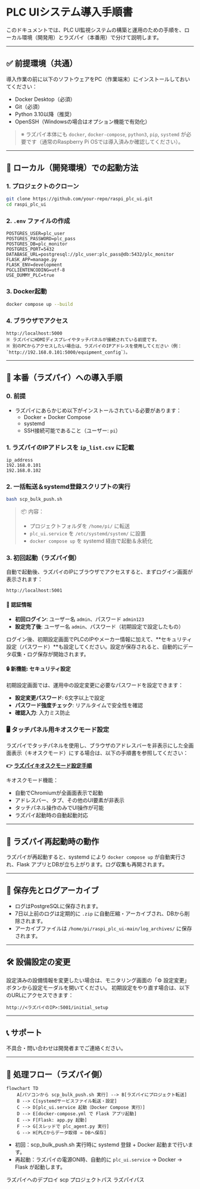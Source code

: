 # PLC UIシステム導入手順書

このドキュメントでは、PLC UI監視システムの構築と運用のための手順を、ローカル環境（開発用）とラズパイ（本番用）で分けて説明します。

---

## ✅ 前提環境（共通）

導入作業の前に以下のソフトウェアをPC（作業端末）にインストールしておいてください：

- Docker Desktop（必須）
- Git（必須）
- Python 3.10以降（推奨）
- OpenSSH（Windowsの場合はオプション機能で有効化）

> ※ ラズパイ本体にも `docker`, `docker-compose`, `python3`, `pip`, `systemd` が必要です（通常のRaspberry Pi OSでは導入済みか確認してください）。

---

## 🧪 ローカル（開発環境）での起動方法

### 1. プロジェクトのクローン

```bash
git clone https://github.com/your-repo/raspi_plc_ui.git
cd raspi_plc_ui
```

### 2. `.env` ファイルの作成

```env
POSTGRES_USER=plc_user
POSTGRES_PASSWORD=plc_pass
POSTGRES_DB=plc_monitor
POSTGRES_PORT=5432
DATABASE_URL=postgresql://plc_user:plc_pass@db:5432/plc_monitor
FLASK_APP=manage.py
FLASK_ENV=development
PGCLIENTENCODING=utf-8
USE_DUMMY_PLC=true
```

### 3. Docker起動

```bash
docker compose up --build
```

### 4. ブラウザでアクセス

```url
http://localhost:5000
※ ラズパイにHDMIディスプレイやタッチパネルが接続されている前提です。
※ 別のPCからアクセスしたい場合は、ラズパイのIPアドレスを使用してください（例： `http://192.168.0.101:5000/equipment_config`）。
```

---

## 🚀 本番（ラズパイ）への導入手順

### 0. 前提

- ラズパイにあらかじめ以下がインストールされている必要があります：
  - Docker + Docker Compose
  - systemd
  - SSH接続可能であること（ユーザー: `pi`）

### 1. ラズパイのIPアドレスを `ip_list.csv` に記載

```csv
ip_address
192.168.0.101
192.168.0.102
```

### 2. 一括転送＆systemd登録スクリプトの実行

```bash
bash scp_bulk_push.sh
```

> 📦 内容：
> - プロジェクトフォルダを `/home/pi/` に転送
> - `plc_ui.service` を `/etc/systemd/system/` に設置
> - `docker compose up` を systemd 経由で起動＆永続化

### 3. 初回起動（ラズパイ側）

自動で起動後、ラズパイのIPにブラウザでアクセスすると、まずログイン画面が表示されます：

```
http://localhost:5001
```

#### 🔐 認証情報
- **初回ログイン**: ユーザー名 `admin`、パスワード `admin123`
- **設定完了後**: ユーザー名 `admin`、パスワード（初期設定で設定したもの）

ログイン後、初期設定画面でPLCのIPやメーカー情報に加えて、**セキュリティ設定（パスワード）**も設定してください。設定が保存されると、自動的にデータ収集・ログ保存が開始されます。

#### 🔒 新機能: セキュリティ設定
初期設定画面では、運用中の設定変更に必要なパスワードを設定できます：
- **設定変更パスワード**: 6文字以上で設定
- **パスワード強度チェック**: リアルタイムで安全性を確認
- **確認入力**: 入力ミス防止

### 🖥️ タッチパネル用キオスクモード設定

ラズパイでタッチパネルを使用し、ブラウザのアドレスバーを非表示にした全画面表示（キオスクモード）にする場合は、以下の手順書を参照してください：

**👉 [ラズパイキオスクモード設定手順](docs/raspi_kiosk_setup.md)**

キオスクモード機能：
- 自動でChromiumが全画面表示で起動
- アドレスバー、タブ、その他のUI要素が非表示
- タッチパネル操作のみでUI操作が可能
- ラズパイ起動時の自動起動対応

---

## 🔁 ラズパイ再起動時の動作

ラズパイが再起動すると、systemd により `docker compose up` が自動実行され、Flask アプリとDBが立ち上がります。ログ収集も再開されます。

---

## 📂 保存先とログアーカイブ

- ログはPostgreSQLに保存されます。
- 7日以上前のログは定期的に `.zip` に自動圧縮・アーカイブされ、DBから削除されます。
- アーカイブファイルは `/home/pi/raspi_plc_ui-main/log_archives/` に保存されます。

---

## 🛠️ 設備設定の変更

設定済みの設備情報を変更したい場合は、モニタリング画面の「⚙️ 設定変更」ボタンから設定モーダルを開いてください。
初期設定をやり直す場合は、以下のURLにアクセスできます：

```
http://<ラズパイのIP>:5001/initial_setup
```

---

## 📞 サポート

不具合・問い合わせは開発者までご連絡ください。


---

## 🔄 処理フロー（ラズパイ側）

```mermaid
flowchart TD
    A[パソコンから scp_bulk_push.sh 実行] --> B[ラズパイにプロジェクト転送]
    B --> C[systemdサービスファイル転送・設定]
    C --> D[plc_ui.service 起動（Docker Compose 実行）]
    D --> E[docker-compose.yml で Flask アプリ起動]
    E --> F[Flask: app.py 起動]
    F --> G[スレッドで plc_agent.py 実行]
    G --> H[PLCからデータ取得 → DBへ保存]
```

- 初回：scp_bulk_push.sh 実行時に systemd 登録 + Docker 起動まで行います。
- 再起動：ラズパイの電源ON時、自動的に `plc_ui.service` → Docker → Flask が起動します。

ラズパイへのデプロイ
scp プロジェクトパス ラズパイパス